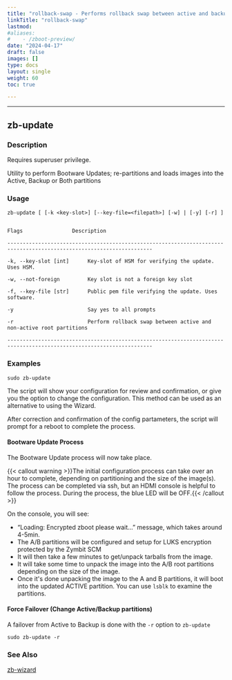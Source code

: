 ```yaml
---
title: "rollback-swap - Performs rollback swap between active and backup root partitions"
linkTitle: "rollback-swap"
lastmod:
#aliases:
#    - /zboot-preview/
date: "2024-04-17"
draft: false
images: []
type: docs
layout: single
weight: 60
toc: true

---
```


-----


## zb-update

### Description

Requires superuser privilege.

Utility to perform Bootware Updates; re-partitions and loads images into the Active, Backup or Both partitions

### Usage

```
zb-update [ [-k <key-slot>] [--key-file=<filepath>] [-w] | [-y] [-r] ]


Flags                Description

---------------------------------------------------------------------------------------------------------------------

-k, --key-slot [int]      Key-slot of HSM for verifying the update. Uses HSM.

-w, --not-foreign         Key slot is not a foreign key slot

-f, --key-file [str]      Public pem file verifying the update. Uses software.

-y                        Say yes to all prompts

-r                        Perform rollback swap between active and non-active root partitions

---------------------------------------------------------------------------------------------------------------------

```

### Examples

```
sudo zb-update
```

The script will show your configuration for review and confirmation, or give you the option to change the configuration. This method can be used as an alternative to using the Wizard.

After correction and confirmation of the config partameters, the script will prompt for a reboot to complete the process. 


#### Bootware Update Process

The Bootware Update process will now take place. 

{{< callout warning >}}The initial configuration process can take over an hour to complete, depending on partitioning and the size of the image(s). The process can be completed via ssh, but an HDMI console is helpful to follow the process. During the process, the blue LED will be OFF.{{< /callout >}}

On the console, you will see:

* “Loading: Encrypted zboot please wait…” message, which takes around 4-5min.
* The A/B partitions will be configured and setup for LUKS encryption protected by the Zymbit SCM
* It will then take a few minutes to get/unpack tarballs from the image.
* It will take some time to unpack the image into the A/B root partitions depending on the size of the image.
* Once it's done unpacking the image to the A and B partitions, it will boot into the updated ACTIVE partition. You can use `lsblk` to examine the partitions.

#### Force Failover (Change Active/Backup partitions)

A failover from Active to Backup is done with the `-r` option to `zb-update`

```
sudo zb-update -r
```

### See Also
[zb-wizard](../zbwizard)

